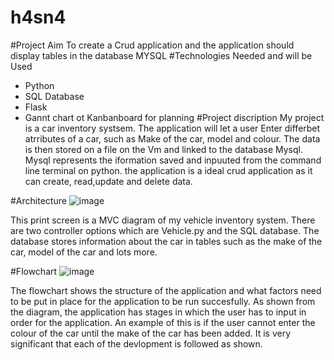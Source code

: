 # h4sn4
#Project Aim
To create a Crud application and the application should display tables in the database MYSQL
#Technologies Needed and will be Used
- Python
- SQL Database
- Flask
- Gannt chart ot Kanbanboard for planning
#Project discription
My project is a car inventory systsem. The application will let a user Enter differbet atrributes of a car, such as Make of the car, model and colour. The data is then stored on a file on the Vm and linked to the database Mysql. Mysql represents the iformation saved and inpuuted from the command line terminal on python. the application is a ideal crud application as it can create, read,update and delete data.

#Architecture
![image](https://user-images.githubusercontent.com/79214237/111628642-5ac5b180-87e8-11eb-9418-40c233f8ce52.png)

This print screen is a MVC diagram of my vehicle inventory system. There are two controller options which are Vehicle.py and the SQL database. The database stores information about the car in tables such as the make of the car, model of the car and lots more.

#Flowchart
![image](https://user-images.githubusercontent.com/79214237/111629137-dc1d4400-87e8-11eb-8a9b-23bba9eeeeb5.png)

The flowchart shows the structure of the application and what factors need to be put in place for the application to be run succesfully. As shown from the diagram, the application has stages in which the user has to input in order for the application. An example of this is if the user cannot enter the colour of the car until the make of the car has been added. It is very significant that each of the devlopment is followed as shown.
